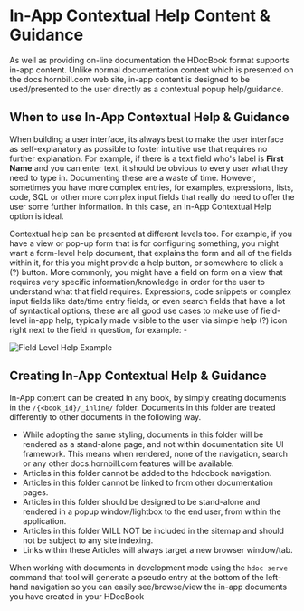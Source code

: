 # In-App Contextual Help Content & Guidance
As well as providing on-line documentation the HDocBook format supports in-app content.  Unlike normal documentation content which is presented on the docs.hornbill.com web site, in-app content is designed to be used/presented to the user directly as a contextual popup help/guidance.  

## When to use In-App Contextual Help & Guidance
When building a user interface, its always best to make the user interface as self-explanatory as possible to foster intuitive use that requires no further explanation. For example, if there is a text field who's label is __First Name__ and you can enter text, it should be obvious to every user what they need to type in. Documenting these are a waste of time.  However, sometimes you have more complex entries, for examples, expressions, lists, code, SQL or other more complex input fields that really do need to offer the user some further information. In this case, an In-App Contextual Help option is ideal. 

Contextual help can be presented at different levels too.  For example, if you have a view or pop-up form that is for configuring something, you might want a form-level help document, that explains the form and all of the fields within it, for this you might provide a help button, or somewhere to click a (?) button.  More commonly, you might have a field on form on a view that requires very specific information/knowledge in order for the user to understand what that field requires.  Expressions, code snippets or complex input fields like date/time entry fields, or even search fields that have a lot of syntactical options, these are all good use cases to make use of field-level in-app help, typically made visible to the user via simple help (?) icon right next to the field in question, for example: -

![Field Level Help Example](/_books/hdoc-guide/hdocbook/images/field-level-help.png)

## Creating In-App Contextual Help & Guidance
In-App content can be created in any book, by simply creating documents in the `/{<book_id}/_inline/` folder.  Documents in this folder are treated differently to other documents in the following way. 

- While adopting the same styling, documents in this folder will be rendered as a stand-alone page, and not within documentation site UI framework. This means when rendered, none of the navigation, search or any other docs.hornbill.com features will be available.
- Articles in this folder cannot be added to the hdocbook navigation.
- Articles in this folder cannot be linked to from other documentation pages.
- Articles in this folder should be designed to be stand-alone and rendered in a popup window/lightbox to the end user, from within the application.
- Articles in this folder WILL NOT be included in the sitemap and should not be subject to any site indexing.
- Links within these Articles will always target a new browser window/tab. 

When working with documents in development mode using the `hdoc serve` command that tool will generate a pseudo entry at the bottom of the left-hand navigation so you can easily see/browse/view the in-app documents you have created in your HDocBook 
